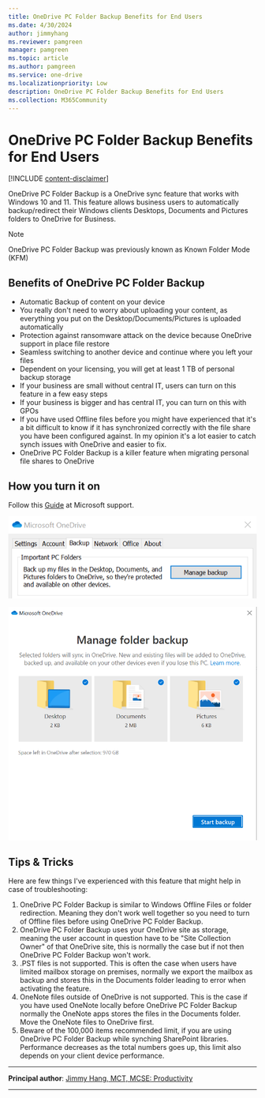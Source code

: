 ```yaml
---
title: OneDrive PC Folder Backup Benefits for End Users
ms.date: 4/30/2024
author: jimmyhang
ms.reviewer: pamgreen
manager: pamgreen
ms.topic: article
ms.author: pamgreen
ms.service: one-drive
ms.localizationpriority: Low
description: OneDrive PC Folder Backup Benefits for End Users
ms.collection: M365Community
---
```


# OneDrive PC Folder Backup Benefits for End Users

[!INCLUDE [content-disclaimer](includes/content-disclaimer.md)]

OneDrive PC Folder Backup is a OneDrive sync feature that works with Windows 10 and 11. This feature allows business users to automatically backup/redirect their Windows clients Desktops, Documents and Pictures folders to OneDrive for Business.

> [!NOTE]
> OneDrive PC Folder Backup was previously known as Known Folder Mode (KFM)

## Benefits of OneDrive PC Folder Backup

* Automatic Backup of content on your device
* You really don't need to worry about uploading your content, as everything you put on the Desktop/Documents/Pictures is uploaded automatically
* Protection against ransomware attack on the device because OneDrive support in place file restore
* Seamless switching to another device and continue where you left your files
* Dependent on your licensing, you will get at least 1 TB of personal backup storage
* If your business are small without central IT, users can turn on this feature in a few easy steps
* If your business is bigger and has central IT, you can turn on this with GPOs
* If you have used Offline files before you might have experienced that it's a bit difficult to know if it has synchronized correctly with the file share you have been configured against. In my opinion it's a lot easier to catch synch issues with OneDrive and easier to fix.
* OneDrive PC Folder Backup is a killer feature when migrating personal file shares to OneDrive

## How you turn it on

Follow this [Guide](https://support.office.com/article/back-up-your-documents-pictures-and-desktop-folders-with-onedrive-d61a7930-a6fb-4b95-b28a-6552e77c3057) at Microsoft support.

![Screenshot of OneDrive PC Folder Backup Options.](media/known-folder-move-benefits-for-endusers/KFM01.png)

![Screenshot of OneDrive PC Choose Folders.](media/known-folder-move-benefits-for-endusers/KFM02.png)

## Tips & Tricks

Here are few things I've experienced with this feature that might help in case of troubleshooting:

1. OneDrive PC Folder Backup is similar to Windows Offline Files or folder redirection. Meaning they don't work well together so you need to turn of Offline files before using OneDrive PC Folder Backup.
2. OneDrive PC Folder Backup uses your OneDrive site as storage, meaning the user account in question have to be "Site Collection Owner" of that OneDrive site, this is normally the case but if not then OneDrive PC Folder Backup won't work.
3. .PST files is not supported. This is often the case when users have limited mailbox storage on premises, normally we export the mailbox as backup and stores this in the Documents folder leading to error when activating the feature.
4. OneNote files outside of OneDrive is not supported. This is the case if you have used OneNote locally before OneDrive PC Folder Backup normally the OneNote apps stores the files in the Documents folder. Move the OneNote files to OneDrive first.
5. Beware of the 100,000 items recommended limit, if you are using OneDrive PC Folder Backup while synching SharePoint libraries. Performance decreases as the total numbers goes up, this limit also depends on your client device performance.  

---

**Principal author**: [Jimmy Hang, MCT, MCSE: Productivity](https://www.linkedin.com/in/jimmyhang/)

---
